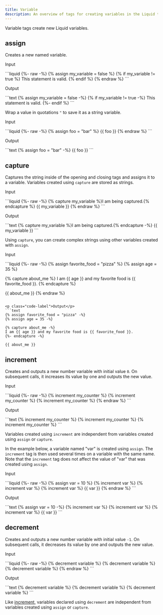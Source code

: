```yaml
---
title: Variable
description: An overview of tags for creating variables in the Liquid template language.
---
```


Variable tags create new Liquid variables.

## assign

Creates a new named variable.

<p class="code-label">Input</p>
```liquid
{%- raw -%}
{% assign my_variable = false %}
{% if my_variable != true %}
  This statement is valid.
{% endif %}
{% endraw %}
```

<p class="code-label">Output</p>
```text
{% assign my_variable = false -%}
{% if my_variable != true -%}
  This statement is valid.
{%- endif %}
```

Wrap a value in quotations `"` to save it as a string variable.

<p class="code-label">Input</p>
```liquid
{%- raw -%}
{% assign foo = "bar" %}
{{ foo }}
{% endraw %}
```

<p class="code-label">Output</p>
```text
{% assign foo = "bar" -%}
{{ foo }}
```

## capture

Captures the string inside of the opening and closing tags and assigns it to a variable. Variables created using `capture` are stored as strings.

<p class="code-label">Input</p>
```liquid
{%- raw -%}
{% capture my_variable %}I am being captured.{% endcapture %}
{{ my_variable }}
{% endraw %}
```

<p class="code-label">Output</p>
```text
{% capture my_variable %}I am being captured.{% endcapture -%}
{{ my_variable }}
```

Using `capture`, you can create complex strings using other variables created with `assign`.

<p class="code-label">Input</p>
```liquid
{%- raw -%}
{% assign favorite_food = "pizza" %}
{% assign age = 35 %}

{% capture about_me %}
I am {{ age }} and my favorite food is {{ favorite_food }}.
{% endcapture %}

{{ about_me }}
{% endraw %}
```

<p class="code-label">Output</p>
```text
{% assign favorite_food = "pizza" -%}
{% assign age = 35 -%}

{% capture about_me -%}
I am {{ age }} and my favorite food is {{ favorite_food }}.
{%- endcapture -%}

{{ about_me }}
```

## increment

Creates and outputs a new number variable with initial value `0`. On subsequent calls, it increases its value by one and outputs the new value.

<p class="code-label">Input</p>
```liquid
{%- raw -%}
{% increment my_counter %}
{% increment my_counter %}
{% increment my_counter %}
{% endraw %}
```

<p class="code-label">Output</p>
```text
{% increment my_counter %}
{% increment my_counter %}
{% increment my_counter %}
```

Variables created using `increment` are independent from variables created using `assign` or `capture`.

In the example below, a variable named "var" is created using `assign`. The `increment` tag is then used several times on a variable with the same name. Note that the `increment` tag does not affect the value of "var" that was created using `assign`.

<p class="code-label">Input</p>
```liquid
{%- raw -%}
{% assign var = 10 %}
{% increment var %}
{% increment var %}
{% increment var %}
{{ var }}
{% endraw %}
```

<p class="code-label">Output</p>
```text
{% assign var = 10 -%}
{% increment var %}
{% increment var %}
{% increment var %}
{{ var }}
```

## decrement

Creates and outputs a new number variable with initial value `-1`. On subsequent calls, it decreases its value by one and outputs the new value.

<p class="code-label">Input</p>
```liquid
{%- raw -%}
{% decrement variable %}
{% decrement variable %}
{% decrement variable %}
{% endraw %}
```

<p class="code-label">Output</p>
```text
{% decrement variable %}
{% decrement variable %}
{% decrement variable %}
```

Like [increment](#increment), variables declared using `decrement` are independent from variables created using `assign` or `capture`.
